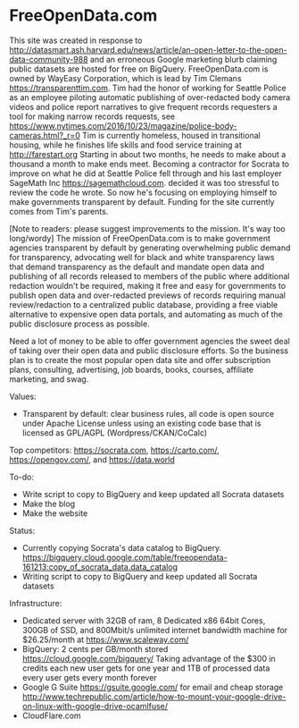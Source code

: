 # FreeOpenData.com

This site was created in response to http://datasmart.ash.harvard.edu/news/article/an-open-letter-to-the-open-data-community-988 and an erroneous Google marketing blurb claiming public datasets are hosted for free on BigQuery. FreeOpenData.com is owned by WayEasy Corporation, which is lead by Tim Clemans https://transparenttim.com. Tim had the honor of working for Seattle Police as an employee piloting automatic publishing of over-redacted body camera videos and police report narratives to give frequent records requesters a tool for making narrow records requests, see https://www.nytimes.com/2016/10/23/magazine/police-body-cameras.html?_r=0 Tim is currently homeless, housed in transitional housing, while he finishes life skills and food service training at http://farestart.org Starting in about two months, he needs to make about a thousand a month to make ends meet. Becoming a contractor for Socrata to improve on what he did at Seattle Police fell through and his last employer SageMath Inc https://sagemathcloud.com. decided it was too stressful to review the code he wrote. So now he's focusing on employing himself to make governments transparent by default. Funding for the site currently comes from Tim's parents. 

[Note to readers: please suggest improvements to the mission. It's way too long/wordy] The mission of FreeOpenData.com is to make government agencies transparent by default by generating overwhelming public demand for transparency, advocating well for black and white transparency laws that demand transparency as the default and mandate open data and publishing of all records released to members of the public where additional redaction wouldn't be required, making it free and easy for governments to publish open data and over-redacted previews of records requiring manual review/redaction to a centralized public database, providing a free viable alternative to expensive open data portals, and automating as much of the public disclosure process as possible.

Need a lot of money to be able to offer government agencies the sweet deal of taking over their open data and public disclosure efforts. So the business plan is to create the most popular open data site and offer subscription plans, consulting, advertising, job boards, books, courses, affiliate marketing, and swag.

Values:
* Transparent by default: clear business rules, all code is open source under Apache License unless using an existing code base that is licensed as GPL/AGPL (Wordpress/CKAN/CoCalc)

Top competitors: https://socrata.com, https://carto.com/, https://opengov.com/, and https://data.world

To-do:
* Write script to copy to BigQuery and keep updated all Socrata datasets
* Make the blog
* Make the website

Status:
* Currently copying Socrata's data catalog to BigQuery. https://bigquery.cloud.google.com/table/freeopendata-161213:copy_of_socrata_data.data_catalog
* Writing script to copy to BigQuery and keep updated all Socrata datasets

Infrastructure:
* Dedicated server with 32GB of ram, 8 Dedicated x86 64bit Cores, 300GB of SSD, and 800Mbit/s unlimited internet bandwidth machine for $26.25/month at https://www.scaleway.com/
* BigQuery: 2 cents per GB/month stored https://cloud.google.com/bigquery/ Taking advantage of the $300 in credits each new user gets for one year and 1TB of processed data every user gets every month forever
* Google G Suite https://gsuite.google.com/ for email and cheap storage http://www.techrepublic.com/article/how-to-mount-your-google-drive-on-linux-with-google-drive-ocamlfuse/
* CloudFlare.com

